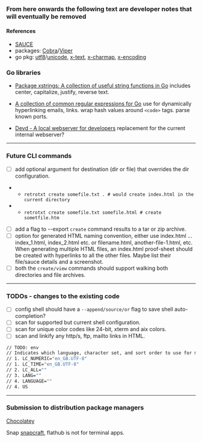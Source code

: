 
### From here onwards the following text are developer notes that will eventually be removed

#### References

- [SAUCE](http://www.acid.org/info/sauce/sauce.htm)
- packages: [Cobra](https://pkg.go.dev/github.com/spf13/cobra)/[Viper](https://pkg.go.dev/mod/github.com/spf13/viper)
- go pkg: [utf8](https://golang.org/pkg/unicode/utf8/)/[unicode](https://golang.org/pkg/unicode/),
  [x-text](https://pkg.go.dev/golang.org/x/text@v0.3.2?tab=subdirectories), [x-charmap](https://pkg.go.dev/golang.org/x/text@v0.3.2/encoding/charmap?tab=doc), [x-encoding](https://pkg.go.dev/golang.org/x/text@v0.3.2/encoding?tab=doc)

### Go libraries

- [Package xstrings: A collection of useful string functions in Go](https://github.com/huandu/xstrings)
  includes center, capitalize, justify, reverse text.

- [A collection of common regular expressions for Go](https://github.com/mingrammer/commonregex)
  use for dynamically hyperlinking emails, links. wrap hash values around `<code>` tags. parse known ports.

- [Devd - A local webserver for developers](https://github.com/cortesi/devd)
  replacement for the current internal webserver?

---

### Future CLI commands

- [ ] add optional argument for destination (dir or file) that overrides the dir configuration.
- - `retrotxt create somefile.txt . # would create index.html in the current directory`
- - `retrotxt create somefile.txt somefile.html # create sometfile.htm`
- [ ] add a flag to --export `create` command results to a tar or zip archive.
- [ ] option for generated HTML naming convention, either use index.html ... index_1.html, index_2.html etc.
      or filename.html, another-file-1.html, etc. When generating multiple HTML files, an index.html proof-sheet
      should be created with hyperlinks to all the other files. Maybe list their file/sauce details and a screenshot.
- [ ] both the `create/view` commands should support walking both directories and file archives.

---

### TODOs - changes to the existing code

- [ ] config shell should have a `--append/source/or` flag to save shell auto-completion?
- [ ] scan for supported but current shell configuration.
- [ ] scan for unique color codes like 24-bit, xterm and aix colors.
- [ ] scan and linkify any http/s, ftp, mailto links in HTML.

```sh
// TODO: env
// Indicates which language, character set, and sort order to use for messages, datatype conversions, and datetime formats.
// 1. LC_NUMERIC="en_GB.UTF-8"
// 1. LC_TIME="en_GB.UTF-8"
// 2. LC_ALL=""
// 3. LANG=""
// 4. LANGUAGE=""
// 4. US
```

---

### Submission to distribution package managers

[Chocolatey](https://chocolatey.org/docs/createpackages)

Snap [snapcraft](https://snapcraft.io/first-snap#go), flathub is not for terminal apps.
